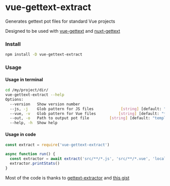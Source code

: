 # vue-gettext-extract
Generates gettext pot files for standard Vue projects

Designed to be used with
[vue-gettext](https://github.com/Polyconseil/vue-gettext)
and
[nuxt-gettext](https://github.com/lajosbencz/nuxt-gettext)

### Install

```bash
npm install -D vue-gettext-extract
```

### Usage

#### Usage in terminal

```bash
cd /my/project/dir/
vue-gettext-extract --help
Options:
  --version   Show version number                                      [boolean]
  --js, -j    Glob pattern for JS files            [string] [default: "**/*.js"]
  --vue, -v   Glob pattern for Vue files          [string] [default: "**/*.vue"]
  --out, -o   Path to output pot file         [string] [default: "template.pot"]
  --help, -h  Show help                                                [boolean]
```

#### Usage in code

```js
const extract = require('vue-gettext-extract')

async function run() {
  const extractor = await extract('src/**/*.js', 'src/**/*.vue', 'locale/template.pot')
  extractor.printStats()
}
```
 
Most of the code is thanks to [gettext-extractor](https://github.com/lukasgeiter/gettext-extractor) and [this gist](https://gist.github.com/paumoreno/cdfa14942424e895168a269a2deef1f3) 
